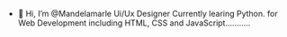 - 👋 Hi, I’m @Mandelamarle Ui/Ux Designer 
Currently learing Python. for Web Development including HTML, CSS and JavaScript...........

<!---
Mandelamarle/Mandelamarle is a ✨ special ✨ repository because its `README.md` (this file) appears on your GitHub profile.
You can click the Preview link to take a look at your changes..
---->
